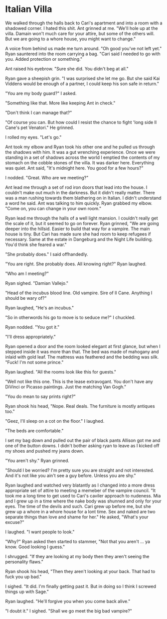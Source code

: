 # Italian Villa

We walked through the halls back to Cari's apartment and into a room with a shadowed corner.  I hated this shit.  Ant grinned at me.  "We'll hole up at the villa.  Damain won't much care for your attire, but some of the others will.  But we are going to a whore house, you might want to change."

A voice from behind us made me turn around.  "Oh good you've not left yet."  Ryan sauntered into the room carrying a bag.  "Cari said I needed to go with you.  Added protection or something."

Ant raised his eyebrow.  "Sure she did.  You didn't beg at all."

Ryan gave a sheepish grin.  "I was surprised she let me go.  But she said Kai Viddens would be enough of a partner, I could keep his son safe in return."

"You are my body guard?"  I asked.

"Something like that.  More like keeping Ant in check."

"Don't think I can manage that?"

"Of course you can.  But how could I resist the chance to fight 'long side Il Cane's pet Venatori."  He grinned.

I rolled my eyes.  "Let's go."

Ant took my elbow and Ryan took his other one and he pulled us through the shadows with him.  It was a gut wrenching experience.  Once we were standing in a set of shadows across the world I emptied the contents of my stomach on the cobble stones of the villa.  It was darker here.  Everything was quiet.  Ant said, "It's midnight here.  You good for a few hours?"

I nodded. "Great.  Who are we meeting?"

Ant lead me through a set of rod iron doors that lead into the house.  I couldn't make out much in the darkness.  But it didn't really matter.  There was a man rushing towards them blathering on in Italian.  I didn't understand a word he said.  Ant was talking to him quickly.  Ryan grabbed my elbow.  "Come on, you can change in your own room."

Ryan lead me through the halls of a well light mansion.  I couldn't really get the scale of it, but it seemed to go on forever.  Ryan grinned, "We are going deeper into the hillsid.  Easier to build that way for a vampire.  The main house is tiny.  But Cari has made sure she had room to keep refugees if necessary.  Same at the estate in Dangeburg and the Night Life building.  You'd think she feared a war."

"She probably does."  I said offhandedly.

"You are right.  She probably does.  All knowing right?"  Ryan laughed.

"Who am I meeting?"

Ryan sighed.  "Damian Vallejo."

"Head of the incubus blood line.  Old vampire.  Sire of Il Cane.  Anything I should be wary of?"

Ryan laughed, "He's an incubus."

"So in otherwords his go to move is to seduce me?"  I chuckled.

Ryan nodded.  "You got it."

"I'll dress appropriately."

Ryan opened a door and the room looked elegant at first glance, but when I stepped inside it was more than that.  The bed was made of mahogany and inlaid with gold leaf.  The mattress was feathered and the bedding was silk.  "Fuck!  I'm not some prince."

Ryan laughed.  "All the rooms look like this for guests."

"Well not like this one.  This is the lease extravogant.  You don't have any DiVinci or Picasso paintings.  Just the matching Van Gogh."

"You do mean to say prints right?"

Ryan shook his head, "Nope.  Real deals.  The furniture is mostly antiques too."

"Geez, I'll sleep on a cot on the floor."  I laughed.

"The beds are comfortable."

I set my bag down and pulled out the pair of black pants Allison got me and one of the button downs.  I didn't bother asking ryan to leave as I kicked off my shoes and pushed my jeans down.

"You aren't shy."  Ryan grinned.

"Should I be worried?  I'm pretty sure you are straight and not interested.  And it's not like you ain't see a guy before. Unless you are shy."

Ryan laughed and watched very blatantly as I changed into a more dress appropriate set of attire to meeting a memeber of the vampire council.  "It took me a long time to get used to Cari's caviler approach to nudeness.  Mia and I grew up in a time where the nake body was shunned and only for your eyes.  The time of the devils and such.  Cari grew up before me, but she grew up a whore in a whore house for a lont time.  Sex and naked are two separate things than love and shame for her."  He asked, "What's your excuse?"

I laughed.  "I want people to look."

"Why?"  Ryan asked then started to stammer, "Not that you aren't ... ya know.  Good looking I guess."

I shrugged.  "If they are looking at my body then they aren't seeing the personality flaws."

Ryan shook his head, "Then they aren't looking at your back.  That had to fuck you up bad."

I sighed.  "It did.  I'm finally getting past it.  But in doing so I think I screwed things up with Sage."

Ryan laughed.  "He'll forgive you when you come back alive."

"I doubt it."  I sighed.  "Shall we go meet the big bad vampire?"
